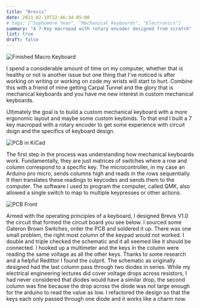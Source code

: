 ```yaml
---
title: "Brevis"
date: 2021-02-10T22:46:34-05:00
# tags: ["Sophomore Year", "Mechanical Keyboards", "Electronics"]
summary: "A 7-Key macropad with rotary encoder designed from scratch"
list: true
draft: false
---
```


![Finished Macro Keyboard](../imgs/BrevisFull.JPG "The Finished Macro Board")

I spend a considerable amount of time on my computer, whether that is healthy or not is another issue but one thing that I've noticed is after working on writing or working on code my wrists will start to hurt. Combine this with a friend of mine getting Carpal Tunnel and the glory that is mechanical keyboards and you have me new interest in custom mechanical keyboards.

Ultimately the goal is to build a custom mechanical keyboard with a more ergonomic layout and maybe some custom keybinds. To that end I built a 7 key macropad with a rotary encoder to get some experience with circuit dsign and the specifics of keyboard design.

![PCB in KiCad](../imgs/BrevisPCB.jpg "PCB designed in KiCad")

The first step in the process was understanding how mechanical keyboards work. Fundamentally, they are just matrices of switches where a row and column correspond to a specific key. The microcontroller, in my case an Arduino pro micro, sends columns high and reads in the rows sequentially. It then translates these readings to keycodes and sends them to the computer. The software I used to program the computer, called QMK, also allowed a single switch to map to multiple keypresses or other actions.

![PCB Front](../imgs/BrevisFront.JPG "Manufactured PCB")

Armed with the operating principles of a keyboard, I designed Brevis V1.0 the circuit that formed the circuit board you see below. I sourced some Gateron Brown Switches, order the PCB and soldered it up. There was one small problem, the right most column of the keypad would not worked. I double and triple checked the schematic and it all seemed like it should be connected. I hooked up a multimeter and the keys in the column were reading the same voltage as all the other keys. Thanks to some research and a helpful Redittor I found the culprit. The schematic as originally designed had the last column pass through two diodes in series. While my electrical engineering lectures did cover voltage drops across resistors, I had never considered that diodes would have a similar drop, the second column was fine because the drop across the diode was not large enough for the arduino to read the value as low. I refactored the design so that the keys each only passed through one diode and it works like a charm now.

<!-- ![Brevis Complete](../imgs/Brevis2.jpeg) -->


